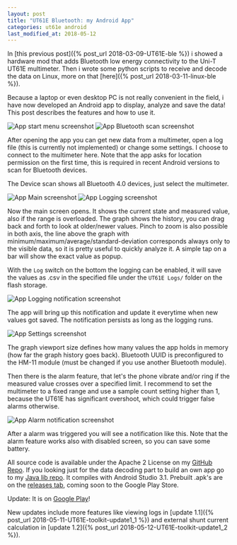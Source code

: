```yaml
---
layout: post
title: "UT61E Bluetooth: my Android App"
categories: ut61e android
last_modified_at: 2018-05-12
---
```

In [this previous post]({% post_url 2018-03-09-UT61E-ble %}) i showed a hardware mod that adds Bluetooth low energy connectivity to the Uni-T UT61E multimeter. Then i wrote some python scripts to receive and decode the data on Linux, more on that [here]({% post_url 2018-03-11-linux-ble %}). 

Because a laptop or even desktop PC is not really convenient in the field, i have now developed an Android app to display, analyze and save the data! This post describes the features and how to use it.

![App start menu screenshot](/assets/ut61e-android/start-menu.png)
![App Bluetooth scan screenshot](/assets/ut61e-android/ble-scan.png)

After opening the app you can get new data from a multimeter, open a log file (this is currently not implemented) or change some settings. I choose to connect to the multimeter here. Note that the app asks for location permission on the first time, this is required in recent Android versions to scan for Bluetooth devices.

The Device scan shows all Bluetooth 4.0 devices, just select the multimeter.

![App Main screenshot](/assets/ut61e-android/main.png)
![App Logging screenshot](/assets/ut61e-android/main-logging.png)

Now the main screen opens. It shows the current state and measured value, also if the range is overloaded. The graph shows the history, you can drag back and forth to look at older/newer values. Pinch to zoom is also possible in both axis, the line above the graph with minimum/maximum/average/standard-deviation corresponds always only to the visible data, so it is pretty useful to quickly analyze it. A simple tap on a bar will show the exact value as popup.

With the `Log` switch on the bottom the logging can be enabled, it will save the values as .csv in the specified file under the `UT61E Logs/` folder on the flash storage.

![App Logging notification screenshot](/assets/ut61e-android/logging-notification.png)

The app will bring up this notification and update it everytime when new values got saved. The notification persists as long as the logging runs.

![App Settings screenshot](/assets/ut61e-android/settings.png)

The graph viewport size defines how many values the app holds in memory (how far the graph history goes back). Bluetooth UUID is preconfigured to the HM-11 module (must be changed if you use another Bluetooth module). 

Then there is the alarm feature, that let's the phone vibrate and/or ring if the measured value crosses over a specified limit. I recommend to set the multimeter to a fixed range and use a sample count setting higher than 1, because the UT61E has significant overshoot, which could trigger false alarms otherwise.

![App Alarm notification screenshot](/assets/ut61e-android/alarm-notification.png)

After a alarm was triggered you will see a notification like this. Note that the alarm feature works also with disabled screen, so you can save some battery.


All source code is available under the Apache 2 License on my [GitHub Repo](https://github.com/Jakeler/UT61E-Toolkit). If you looking just for the data decoding part to build an own app go to my [Java lib repo](https://github.com/Jakeler/ut61e_decoder). It compiles with Android Studio 3.1. Prebuilt .apk's are on the [releases tab](https://github.com/Jakeler/UT61E-Toolkit/releases), coming soon to the Google Play Store.

Update: It is on [Google Play](https://play.google.com/store/apps/details?id=jk.ut61eTool)!

New updates include more features like viewing logs in [update 1.1]({% post_url 2018-05-11-UT61E-toolkit-update1_1 %}) and external shunt current calculation in [update 1.2]({% post_url 2018-05-12-UT61E-toolkit-update1_2 %}).
